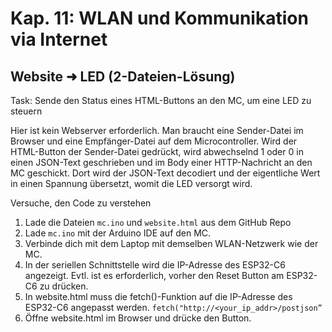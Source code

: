 # Kap. 11: WLAN und Kommunikation via Internet
## Website ➜ LED (2-Dateien-Lösung)


Task: Sende den Status eines HTML-Buttons an den MC, um eine LED zu steuern

Hier ist kein Webserver erforderlich.
Man braucht eine Sender-Datei im Browser und eine Empfänger-Datei auf dem Microcontroller.
Wird der HTML-Button der Sender-Datei gedrückt, wird abwechselnd 1 oder 0 in einen JSON-Text geschrieben und im Body einer HTTP-Nachricht an den MC geschickt.
Dort wird der JSON-Text decodiert und der eigentliche Wert in einen Spannung übersetzt, womit die LED versorgt wird.

Versuche, den Code zu verstehen

1. Lade die Dateien `mc.ino` und `website.html` aus dem GitHub Repo 
2. Lade `mc.ino` mit der Arduino IDE auf den MC.
3. Verbinde dich mit dem Laptop mit demselben WLAN-Netzwerk wie der MC.
4. In der seriellen Schnittstelle wird die IP-Adresse des ESP32-C6 angezeigt. Evtl. ist es erforderlich, vorher den Reset Button am ESP32-C6 zu drücken.
5. In website.html muss die fetch()-Funktion auf die IP-Adresse des ESP32-C6 angepasst werden.
`fetch("http://<your_ip_addr>/postjson”`
6. Öffne website.html im Browser und drücke den Button.
